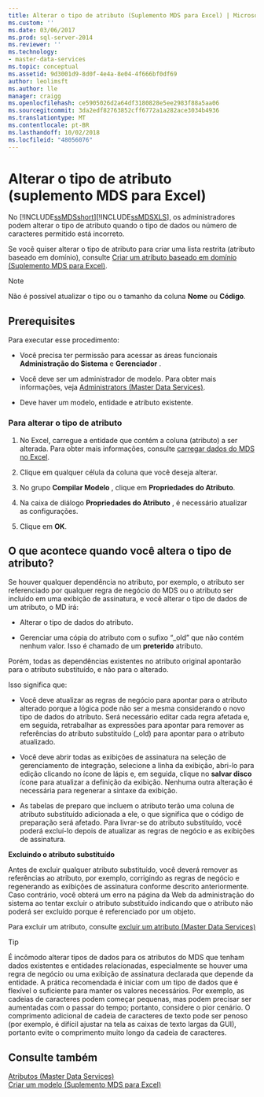 ```yaml
---
title: Alterar o tipo de atributo (Suplemento MDS para Excel) | Microsoft Docs
ms.custom: ''
ms.date: 03/06/2017
ms.prod: sql-server-2014
ms.reviewer: ''
ms.technology:
- master-data-services
ms.topic: conceptual
ms.assetid: 9d3001d9-8d0f-4e4a-8e04-4f666bf0df69
author: leolimsft
ms.author: lle
manager: craigg
ms.openlocfilehash: ce5905026d2a64df3180828e5ee2983f88a5aa06
ms.sourcegitcommit: 3da2edf82763852cff6772a1a282ace3034b4936
ms.translationtype: MT
ms.contentlocale: pt-BR
ms.lasthandoff: 10/02/2018
ms.locfileid: "48056076"
---
```

# <a name="change-the-attribute-type-mds-add-in-for-excel"></a>Alterar o tipo de atributo (suplemento MDS para Excel)
  No [!INCLUDE[ssMDSshort](../../includes/ssmdsshort-md.md)][!INCLUDE[ssMDSXLS](../../includes/ssmdsxls-md.md)], os administradores podem alterar o tipo de atributo quando o tipo de dados ou número de caracteres permitido está incorreto.  
  
 Se você quiser alterar o tipo de atributo para criar uma lista restrita (atributo baseado em domínio), consulte [Criar um atributo baseado em domínio &#40;Suplemento MDS para Excel&#41;](create-a-domain-based-attribute-mds-add-in-for-excel.md).  
  
> [!NOTE]  
>  Não é possível atualizar o tipo ou o tamanho da coluna **Nome** ou **Código**.  
  
## <a name="prerequisites"></a>Prerequisites  
 Para executar esse procedimento:  
  
-   Você precisa ter permissão para acessar as áreas funcionais **Administração do Sistema** e **Gerenciador** .  
  
-   Você deve ser um administrador de modelo. Para obter mais informações, veja [Administrators &#40;Master Data Services&#41;](../administrators-master-data-services.md).  
  
-   Deve haver um modelo, entidade e atributo existente.  
  
### <a name="to-change-the-attribute-type"></a>Para alterar o tipo de atributo  
  
1.  No Excel, carregue a entidade que contém a coluna (atributo) a ser alterada. Para obter mais informações, consulte [carregar dados do MDS no Excel](export-data-to-excel-from-master-data-services.md).  
  
2.  Clique em qualquer célula da coluna que você deseja alterar.  
  
3.  No grupo **Compilar Modelo** , clique em **Propriedades do Atributo**.  
  
4.  Na caixa de diálogo **Propriedades do Atributo** , é necessário atualizar as configurações.  
  
5.  Clique em **OK**.  
  
## <a name="what-happens-when-you-change-the-attribute-type"></a>O que acontece quando você altera o tipo de atributo?  
 Se houver qualquer dependência no atributo, por exemplo, o atributo ser referenciado por qualquer regra de negócio do MDS ou o atributo ser incluído em uma exibição de assinatura, e você alterar o tipo de dados de um atributo, o MD irá:  
  
-   Alterar o tipo de dados do atributo.  
  
-   Gerenciar uma cópia do atributo com o sufixo “_old” que não contém nenhum valor. Isso é chamado de um **preterido** atributo.  
  
 Porém, todas as dependências existentes no atributo original apontarão para o atributo substituído, e não para o alterado.  
  
 Isso significa que:  
  
-   Você deve atualizar as regras de negócio para apontar para o atributo alterado porque a lógica pode não ser a mesma considerando o novo tipo de dados do atributo. Será necessário editar cada regra afetada e, em seguida, retrabalhar as expressões para apontar para remover as referências do atributo substituído (_old) para apontar para o atributo atualizado.  
  
-   Você deve abrir todas as exibições de assinatura na seleção de gerenciamento de integração, selecione a linha da exibição, abri-lo para edição clicando no ícone de lápis e, em seguida, clique no **salvar disco** ícone para atualizar a definição da exibição. Nenhuma outra alteração é necessária para regenerar a sintaxe da exibição.  
  
-   As tabelas de preparo que incluem o atributo terão uma coluna de atributo substituído adicionada a ele, o que significa que o código de preparação será afetado. Para livrar-se do atributo substituído, você poderá excluí-lo depois de atualizar as regras de negócio e as exibições de assinatura.  
  
 **Excluindo o atributo substituído**  
  
 Antes de excluir qualquer atributo substituído, você deverá remover as referências ao atributo, por exemplo, corrigindo as regras de negócio e regenerando as exibições de assinatura conforme descrito anteriormente. Caso contrário, você obterá um erro na página da Web da administração do sistema ao tentar excluir o atributo substituído indicando que o atributo não poderá ser excluído porque é referenciado por um objeto.  
  
 Para excluir um atributo, consulte [excluir um atributo &#40;Master Data Services&#41;](../delete-an-attribute-master-data-services.md)  
  
> [!TIP]  
>  É incômodo alterar tipos de dados para os atributos do MDS que tenham dados existentes e entidades relacionadas, especialmente se houver uma regra de negócio ou uma exibição de assinatura declarada que depende da entidade. A prática recomendada é iniciar com um tipo de dados que é flexível o suficiente para manter os valores necessários. Por exemplo, as cadeias de caracteres podem começar pequenas, mas podem precisar ser aumentadas com o passar do tempo; portanto, considere o pior cenário. O comprimento adicional de cadeia de caracteres de texto pode ser penoso (por exemplo, é difícil ajustar na tela as caixas de texto largas da GUI), portanto evite o comprimento muito longo da cadeia de caracteres.  
  
## <a name="see-also"></a>Consulte também  
 [Atributos &#40;Master Data Services&#41;](../attributes-master-data-services.md)   
 [Criar um modelo &#40;Suplemento MDS para Excel&#41;](building-a-model-mds-add-in-for-excel.md)  
  
  
